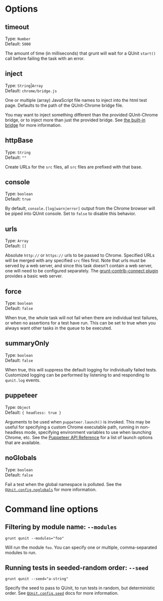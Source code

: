 # Options

## timeout
Type: `Number`  
Default: `5000`

The amount of time (in milliseconds) that grunt will wait for a QUnit `start()` call before failing the task with an error.

## inject
Type: `String`|`Array`  
Default: `chrome/bridge.js`

One or multiple (array) JavaScript file names to inject into the html test page. Defaults to the path of the QUnit-Chrome bridge file.

You may want to inject something different than the provided QUnit-Chrome bridge, or to inject more than just the provided bridge.
See [the built-in bridge](https://github.com/gruntjs/grunt-contrib-qunit/blob/main/chrome/bridge.js) for more information.

## httpBase
Type: `String`  
Default: `""`

Create URLs for the `src` files, all `src` files are prefixed with that base.

## console
Type: `boolean`  
Default: `true`

By default, `console.[log|warn|error]` output from the Chrome browser will be piped into QUnit console. Set to `false` to disable this behavior.

## urls
Type: `Array`  
Default: `[]`

Absolute `http://` or `https://` urls to be passed to Chrome. Specified URLs will be merged with any specified `src` files first. Note that urls must be served by a web server, and since this task doesn't contain a web server, one will need to be configured separately. The [grunt-contrib-connect plugin](https://github.com/gruntjs/grunt-contrib-connect) provides a basic web server.

## force
Type: `boolean`  
Default: `false`

When true, the whole task will not fail when there are individual test failures, or when no assertions for a test have run. This can be set to true when you always want other tasks in the queue to be executed.

## summaryOnly
Type: `boolean`  
Default: `false`

When true, this will suppress the default logging for individually failed tests. Customized logging can be performed by listening to and responding to `qunit.log` events.

## puppeteer
Type: `Object`  
Default: `{ headless: true }`

Arguments to be used when `puppeteer.launch()` is invoked. This may be useful for specifying a custom Chrome executable path, running in non-headless mode, specifying environment variables to use when launching Chrome, etc. See the [Puppeteer API Reference](https://pptr.dev/) for a list of launch options that are available.

## noGlobals
Type: `boolean`  
Default: `false`

Fail a test when the global namespace is polluted. See the [`QUnit.config.noglobals`](https://api.qunitjs.com/config/noglobals/) for more information.

# Command line options

## Filtering by module name: `--modules`

`grunt qunit --modules="foo"`

Will run the module `foo`. You can specify one or multiple, comma-separated modules to run.

## Running tests in seeded-random order: `--seed`

`grunt qunit --seed="a-string"`

Specify the seed to pass to QUnit, to run tests in random, but deterministic order. See [`QUnit.config.seed`](https://api.qunitjs.com/config/seed/) docs for more information.
